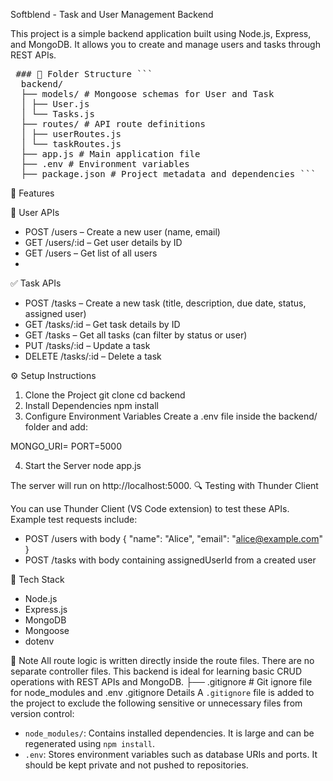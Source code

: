 Softblend - Task and User Management Backend

This project is a simple backend application built using Node.js, Express, and MongoDB. It allows you to create and manage users and tasks through REST APIs.


<pre> ### 📁 Folder Structure ``` 
  backend/ 
  ├── models/ # Mongoose schemas for User and Task 
  │ ├── User.js 
  │ └── Tasks.js 
  ├── routes/ # API route definitions 
  │ ├── userRoutes.js 
  │ └── taskRoutes.js 
  ├── app.js # Main application file 
  ├── .env # Environment variables 
  ├── package.json # Project metadata and dependencies ``` 
</pre>
  
🚀 Features

👤 User APIs
- POST /users – Create a new user (name, email)
- GET /users/:id – Get user details by ID
- GET /users – Get list of all users
- 
✅ Task APIs
- POST /tasks – Create a new task (title, description, due date, status, assigned user)
- GET /tasks/:id – Get task details by ID
- GET /tasks – Get all tasks (can filter by status or user)
- PUT /tasks/:id – Update a task
- DELETE /tasks/:id – Delete a task

  
⚙️ Setup Instructions
1. Clone the Project
git clone <your-repo-url>
cd backend
2. Install Dependencies
npm install
3. Configure Environment Variables
Create a .env file inside the backend/ folder and add:

  MONGO_URI=<your-mongodb-connection-url>
  PORT=5000

4. Start the Server
node app.js

The server will run on http://localhost:5000.
🔍 Testing with Thunder Client

You can use Thunder Client (VS Code extension) to test these APIs. Example test requests include:
- POST /users with body { "name": "Alice", "email": "alice@example.com" }
- POST /tasks with body containing assignedUserId from a created user


🧱 Tech Stack
- Node.js
- Express.js
- MongoDB
- Mongoose
- dotenv


📌 Note
All route logic is written directly inside the route files. There are no separate controller files. This backend is ideal for learning basic CRUD operations with REST APIs and MongoDB.
├── .gitignore        # Git ignore file for node_modules and .env
.gitignore Details
A `.gitignore` file is added to the project to exclude the following sensitive or unnecessary files from version control:

- `node_modules/`: Contains installed dependencies. It is large and can be regenerated using `npm install`.
- `.env`: Stores environment variables such as database URIs and ports. It should be kept private and not pushed to repositories.
